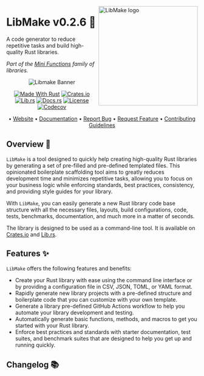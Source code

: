 <!-- markdownlint-disable MD033 MD041 -->

<img src="https://kura.pro/libmake/images/logos/libmake.svg"
alt="LibMake logo" width="261" align="right" />

<!-- markdownlint-enable MD033 MD041 -->

# LibMake v0.2.6 🦀

A code generator to reduce repetitive tasks and build high-quality Rust libraries.

*Part of the [Mini Functions][00] family of libraries.*

<!-- markdownlint-disable MD033 MD041 -->
<center>
<!-- markdownlint-enable MD033 MD041 -->

![Libmake Banner][banner]

[![Made With Rust][made-with-rust-badge]][09] [![Crates.io][crates-badge]][06] [![Lib.rs][libs-badge]][08] [![Docs.rs][docs-badge]][07]
[![License][license-badge]][02] [![Codecov][codecov-badge]][10]

• [Website][01] • [Documentation][07] • [Report Bug][03] • [Request Feature][03] • [Contributing Guidelines][04]

<!-- markdownlint-disable MD033 MD041 -->
</center>
<!-- markdownlint-enable MD033 MD041 -->

<!-- markdownlint-enable MD033 -->

## Overview 📖

`LibMake` is a tool designed to quickly help creating high-quality Rust libraries by generating a set of pre-filled and pre-defined templated files. This opinionated boilerplate scaffolding tool aims to greatly reduces development time and minimizes repetitive tasks, allowing you to focus on your business logic while enforcing standards, best practices, consistency, and providing style guides for your library.

With `LibMake`, you can easily generate a new Rust library code base structure with all the necessary files, layouts, build configurations, code, tests, benchmarks, documentation, and much more in a matter of seconds.

The library is designed to be used as a command-line tool. It is available on [Crates.io][05] and [Lib.rs][06].

## Features ✨

`LibMake` offers the following features and benefits:

- Create your Rust library with ease using the command line interface or by providing a configuration file in CSV, JSON, TOML, or YAML format.
- Rapidly generate new library projects with a pre-defined structure and boilerplate code that you can customize with your own template.
- Generate a library pre-defined GitHub Actions workflow to help you automate your library development and testing.
- Automatically generate basic functions, methods, and macros to get you started with your Rust library.
- Enforce best practices and standards with starter documentation, test suites, and benchmark suites that are designed to help you get up and running quickly.

## Changelog 📚

[00]: https://minifunctions.com/libmake "Mini Functions"
[01]: https://libmake.com "LibMake"
[02]: http://opensource.org/licenses/MIT "MIT license"
[03]: https://github.com/sebastienrousseau/libmake/issues "Issues"
[04]: https://github.com/sebastienrousseau/libmake/blob/main/CONTRIBUTING.md "Contributing"
[05]: http://semver.org/ "Semantic Versioning"
[06]: https://crates.io/crates/libmake "LibMake on Crates.io"
[07]: https://docs.rs/libmake "LibMake on docs.rs"
[08]: https://lib.rs/crates/libmake "LibMake on lib.rs"
[09]: https://www.rust-lang.org "The Rust Programming Language"
[10]: https://codecov.io/gh/sebastienrousseau/libmake "Codecov"

[banner]: https://kura.pro/libmake/images/titles/title-libmake.svg "LibMake Banner"
[codecov-badge]: https://img.shields.io/codecov/c/github/sebastienrousseau/libmake?style=for-the-badge&token=Q9KJ6XXL67 "Codecov Badge"
[crates-badge]: https://img.shields.io/crates/v/libmake.svg?style=for-the-badge "Crates.io Badge"
[docs-badge]: https://img.shields.io/docsrs/libmake.svg?style=for-the-badge "Docs.rs Badge"
[libs-badge]: https://img.shields.io/badge/lib.rs-v0.2.6-orange.svg?style=for-the-badge "Lib.rs Badge"
[license-badge]: https://img.shields.io/crates/l/libmake.svg?style=for-the-badge "License Badge"
[made-with-rust-badge]: https://img.shields.io/badge/rust-f04041?style=for-the-badge&labelColor=c0282d&logo=rust "Made With Rust Badge"
